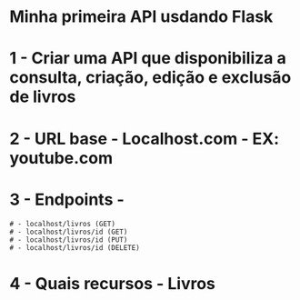 # Minha primeira API usdando Flask

# 1 - Criar uma API que disponibiliza a consulta, criação, edição e exclusão de livros
# 2 - URL base - Localhost.com - EX: youtube.com
# 3 - Endpoints - 
    # - localhost/livros (GET)
    # - localhost/livros/id (GET)    
    # - localhost/livros/id (PUT)    
    # - localhost/livros/id (DELETE)    
# 4 - Quais recursos - Livros    
